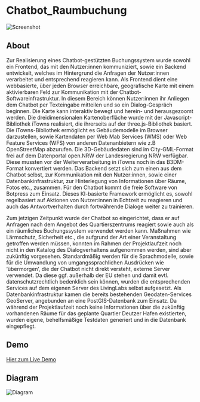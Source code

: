 # Chatbot_Raumbuchung

![Screenshot](https://livinglab-essigfabrik.eu/wp-content/uploads/2022/02/EFBO-1_Screenshot.png)

## About

Zur Realisierung eines Chatbot-gestützten Buchungssystem wurde sowohl ein Frontend,
das mit den Nutzer:innen kommuniziert, sowie ein Backend entwickelt, welches
im Hintergrund die Anfragen der Nutzer:innen verarbeitet und entsprechend
reagieren kann. Als Frontend dient eine webbasierte, über jeden Browser erreichbare,
geografische Karte mit einem aktivierbaren Feld zur Kommunikation mit der
Chatbot-Softwareinfrastruktur. In diesem Bereich können Nutzer:innen ihr Anliegen
dem Chatbot per Texteingabe mitteilen und so ein Dialog-Gespräch beginnen. Die
Karte kann interaktiv bewegt und herein- und herausgezoomt werden. Die dreidimensionalen
Kartenoberfläche wurde mit der Javascript-Bibliothek iTowns realisiert,
die ihrerseits auf der three.js-Bibliothek basiert. Die iTowns-Bibliothek ermöglicht es
Gebäudemodelle im Browser darzustellen, sowie Kartendaten per Web Mab Services
(WMS) oder Web Feature Services (WFS) von anderen Datenanbietern wie z.B
OpenStreetMap abzurufen. Die 3D-Gebäudedaten sind im City-GML-Format frei auf
dem Datenportal open.NRW der Landesregierung NRW verfügbar. Diese mussten
vor der Weiterverarbeitung in iTowns noch in das B3DM-Format konvertiert werden.
Das Backend setzt sich zum einen aus dem Chatbot selbst, zur Kommunikation mit
den Nutzer:innen, sowie einer Datenbankinfrastruktur, zur Hinterlegung von Informationen
über Räume, Fotos etc., zusammen. Für den Chatbot kommt die freie Software
von Botpress zum Einsatz. Dieses KI-basierte Framework ermöglicht es, sowohl
regelbasiert auf Aktionen von Nutzer:innen in Echtzeit zu reagieren und auch
das Antwortverhalten durch fortwährende Dialoge weiter zu trainieren.

Zum jetzigen Zeitpunkt wurde der Chatbot so eingerichtet, dass er auf Anfragen
nach dem Angebot des Quartierszentrums reagiert sowie auch als ein räumliches
Buchungssystem verwendet werden kann. Maßnahmen wie Lärmschutz, Sicherheit
etc., die aufgrund der Art einer Veranstaltung getroffen werden müssen, konnten im
Rahmen der Projektlaufzeit noch nicht in den Katalog des Dialogverhaltens aufgenommen
werden, sind aber zukünftig vorgesehen. Standardmäßig werden für die
Sprachmodelle, sowie für die Umwandlung von umgangssprachlichen Ausdrücken
wie ‘übermorgen’, die der Chatbot nicht direkt versteht, externe Server verwendet.
Da diese ggf. außerhalb der EU stehen und damit evtl. datenschutzrechtlich bedenklich
sein können, wurden die entsprechenden Services auf dem eigenen Server des
LivingLabs selbst aufgesetzt. Als Datenbankinfrastruktur kamen die bereits bestehenden
Geodaten-Services GeoServer, angebunden an eine PostGIS-Datenbank
zum Einsatz. Da während der Projektlaufzeit noch keine Informationen über die
zukünftig vorhandenen Räume für das geplante Quartier Deutzer Hafen existierten,
wurden eigene, behelfsmäßige Testdaten generiert und in die Datenbank eingepflegt.

## Demo

[Hier zum Live Demo](https://ar.livinglab-essigfabrik.online/itowns_chatbot/index.html)

## Diagram

![Diagram](https://livinglab-essigfabrik.ids-research.de/wp-content/uploads/2022/06/Flowcharts-fuer-Publikation-1.1.-KI-gestuetzter-Chatbot-zur-Unterstuetzung-eines-digitalen-Raumbuchungsvorgangs.jpg)
